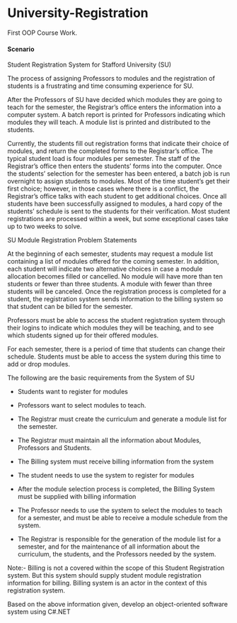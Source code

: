 # University-Registration
First OOP Course Work.

#### Scenario 

Student Registration System for Stafford University (SU)

The process of assigning Professors to modules and the registration of students is a frustrating and time consuming experience for SU.  
 
After the Professors of SU have decided which modules they are going to teach for the semester, the Registrar’s office enters the information into a computer system.  A batch report is printed for Professors indicating which modules they will teach. A module list is printed and distributed to the students.   

Currently, the students fill out registration forms that indicate their choice of modules, and return the completed forms to the Registrar’s office. The typical student load is four modules per semester. The staff of the Registrar’s office then enters the students’ forms into the computer. Once the students’ selection for the semester has been entered, a batch job is run overnight to assign students to modules. Most of the time student’s get their first choice; however, in those cases where there is a conflict, the Registrar’s office talks with each student to get additional choices. Once all students have been successfully assigned to modules, a hard copy of the students’ schedule is sent to the students for their verification. Most student registrations are processed within a week, but some exceptional cases take up to two weeks to solve.  

SU Module Registration Problem Statements  

At the beginning of each semester, students may request a module list containing a list of modules offered for the coming semester. In addition, each student will indicate two alternative choices in case a module allocation becomes filled or cancelled. No module will have more than ten students or fewer than three students. A module with fewer than three students will be canceled. Once the registration process is completed for a student, the registration system sends information to the billing system so that student can be billed for the semester.  

Professors must be able to access the student registration system through their logins to indicate which modules they will be teaching, and to see which students signed up for their offered modules.
   
For each semester, there is a period of time that students can change their schedule. Students must be able to access the system during this time to add or drop modules.   

The following are the basic requirements from the System of SU

* Students want to register for modules 

* Professors want to select modules to teach. 

* The Registrar must create the curriculum and generate a module list for the semester. 

* The Registrar must maintain all the information about Modules, Professors and Students. 

* The Billing system must receive billing information from the system 
		
* The student needs to use the system to register for modules 

* After the module selection process is completed, the Billing System must be supplied with billing information 

* The Professor needs to use the system to select the modules to teach for a semester, and must be able to receive a module schedule from the system. 

* The Registrar is responsible for the generation of the module list for a semester, and for the maintenance of all information about the curriculum, the students, and the Professors needed by the system.
	

Note:- Billing is not a covered within the scope of this Student Registration system. But this system should supply student module registration information for billing. Billing system is an actor in the context of this registration system.

Based on the above information given, develop an object-oriented software system using C#.NET
